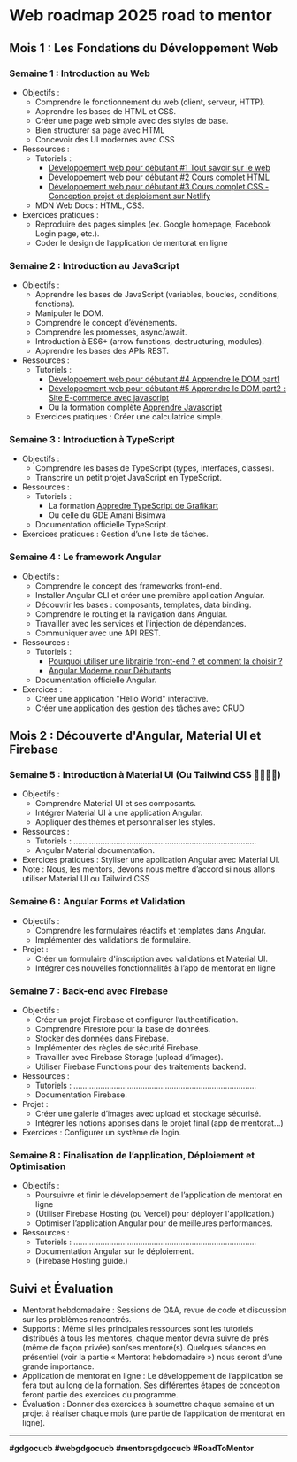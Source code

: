 # Web roadmap 2025 road to mentor
## Mois 1 : Les Fondations du Développement Web
### Semaine 1 : Introduction au Web
- Objectifs :
  - Comprendre le fonctionnement du web (client, serveur, HTTP).
  - Apprendre les bases de HTML et CSS.
  - Créer une page web simple avec des styles de base.
  - Bien structurer sa page avec HTML
  - Concevoir des UI modernes avec CSS
- Ressources :
  - Tutoriels :
    - [Développement web pour débutant #1 Tout savoir sur le web](https://www.youtube.com/watch?v=hSibQdA2LSw)
    - [Développement web pour débutant #2 Cours complet HTML](https://youtu.be/8VdMlNr5WpQ?si=Lp9aigwkK18YlDBL)
    - [Développement web pour débutant #3 Cours complet CSS - Conception projet et deploiement sur Netlify](https://youtu.be/v1qomu75fL4?si=kBrQcNKORln4sO3r)
  - MDN Web Docs : HTML, CSS.
- Exercices pratiques :
  - Reproduire des pages simples (ex. Google homepage, Facebook Login page, etc.).
  - Coder le design de l’application de mentorat en ligne
### Semaine 2 : Introduction au JavaScript
- Objectifs :
  - Apprendre les bases de JavaScript (variables, boucles, conditions, fonctions).
  - Manipuler le DOM.
  - Comprendre le concept d’événements.
  - Comprendre les promesses, async/await.
  - Introduction à ES6+ (arrow functions, destructuring, modules).
  - Apprendre les bases des APIs REST.
- Ressources :
  - Tutoriels :
    - [Développement web pour débutant #4 Apprendre le DOM part1](https://youtu.be/PC9QJusEdEY?si=7AQxoNMlWBKixlXv)
    - [Développement web pour débutant #5 Apprendre le DOM part2 : Site E-commerce avec javascript](https://youtu.be/OZN1aSDp5Xo?si=ogmFhWH0nETl1aR_)
    - Ou la formation complète [Apprendre Javascript](https://www.youtube.com/watch?v=asToYAq0F-I&list=PLjwdMgw5TTLXgsTQE_1PpRkC_yX47ZcGV)
  - Exercices pratiques : Créer une calculatrice simple.
### Semaine 3 : Introduction à TypeScript
- Objectifs :
  - Comprendre les bases de TypeScript (types, interfaces, classes).
  - Transcrire un petit projet JavaScript en TypeScript.
- Ressources :
  - Tutoriels :
    - La formation [Appredre TypeScript de Grafikart](https://www.youtube.com/watch?v=ffCIANfx_-0&list=PLjwdMgw5TTLX1tQ1qDNHTsy_lrkCt4VW3)
    - Ou celle du GDE Amani Bisimwa
  - Documentation officielle TypeScript.
- Exercices pratiques : Gestion d’une liste de tâches.
### Semaine 4 : Le framework Angular
- Objectifs :
  - Comprendre le concept des frameworks front-end.
  - Installer Angular CLI et créer une première application Angular.
  - Découvrir les bases : composants, templates, data binding.
  - Comprendre le routing et la navigation dans Angular.
  - Travailler avec les services et l'injection de dépendances.
  - Communiquer avec une API REST.
- Ressources :
  - Tutoriels :
    - [Pourquoi utiliser une librairie front-end ? et comment la choisir ?](https://youtu.be/HnckoXxH3jc?si=rLn2CpTppipd9UoL)
    - [Angular Moderne pour Débutants](https://www.youtube.com/watch?v=iakfv1tugHc&list=PLT2KSPhMMiqplkqJ8oYgrUnQ02ArOmlRf)
  - Documentation officielle Angular.
- Exercices :
  - Créer une application "Hello World" interactive.
  - Créer une application des gestion des tâches avec CRUD

## Mois 2 : Découverte d'Angular, Material UI et Firebase
### Semaine 5 : Introduction à Material UI (Ou Tailwind CSS 🤔🤷🏾‍♂️)
- Objectifs :
  - Comprendre Material UI et ses composants.
  - Intégrer Material UI à une application Angular.
  - Appliquer des thèmes et personnaliser les styles.
- Ressources :
  - Tutoriels : ……………………………………………………………………….
  - Angular Material documentation.
- Exercices pratiques : Styliser une application Angular avec Material UI.
- Note : Nous, les mentors, devons nous mettre d’accord si nous allons utiliser Material UI ou Tailwind CSS
### Semaine 6 : Angular Forms et Validation
- Objectifs :
  - Comprendre les formulaires réactifs et templates dans Angular.
  - Implémenter des validations de formulaire.
- Projet :
  - Créer un formulaire d'inscription avec validations et Material UI.
  - Intégrer ces nouvelles fonctionnalités à l’app de mentorat en ligne
### Semaine 7 : Back-end avec Firebase
- Objectifs :
  - Créer un projet Firebase et configurer l’authentification.
  - Comprendre Firestore pour la base de données.
  - Stocker des données dans Firebase.
  - Implémenter des règles de sécurité Firebase.
  - Travailler avec Firebase Storage (upload d’images).
  - Utiliser Firebase Functions pour des traitements backend.
- Ressources :
  - Tutoriels : ……………………………………………………………………….
  - Documentation Firebase.
- Projet :
  - Créer une galerie d’images avec upload et stockage sécurisé.
  - Intégrer les notions apprises dans le projet final (app de mentorat...)
- Exercices : Configurer un système de login.
### Semaine 8 : Finalisation de l’application, Déploiement et Optimisation
- Objectifs :
  - Poursuivre et finir le développement de l’application de mentorat en ligne
  - (Utiliser Firebase Hosting (ou Vercel) pour déployer l'application.)
  - Optimiser l’application Angular pour de meilleures performances.
- Ressources :
  - Tutoriels : ……………………………………………………………………….
  - Documentation Angular sur le déploiement.
  - (Firebase Hosting guide.)

## Suivi et Évaluation
- Mentorat hebdomadaire : Sessions de Q&A, revue de code et discussion sur les problèmes rencontrés.
- Supports : Même si les principales ressources sont les tutoriels distribués à tous les mentorés, chaque mentor devra suivre de près (même de façon privée) son/ses mentoré(s). Quelques séances en présentiel (voir la partie « Mentorat hebdomadaire ») nous seront d’une grande importance.
- Application de mentorat en ligne : Le développement de l’application se fera tout au long de la formation. Ses différentes étapes de conception feront partie des exercices du programme.
- Évaluation : Donner des exercices à soumettre chaque semaine et un projet à réaliser chaque mois (une partie de l’application de mentorat en ligne).

----
**#gdgocucb**
**#webgdgocucb**
**#mentorsgdgocucb**
**#RoadToMentor**
